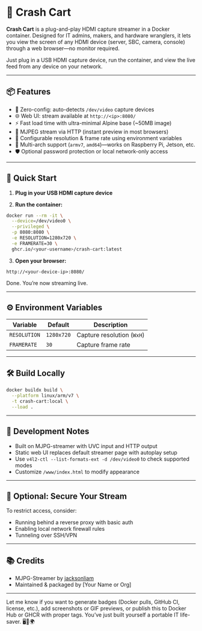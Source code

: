 # 🧰 Crash Cart

**Crash Cart** is a plug-and-play HDMI capture streamer in a Docker container. Designed for IT admins, makers, and hardware wranglers, it lets you view the screen of any HDMI device (server, SBC, camera, console) through a web browser—no monitor required.

Just plug in a USB HDMI capture device, run the container, and view the live feed from any device on your network.

---

## 📦 Features

- 🔌 Zero-config: auto-detects `/dev/video` capture devices
- 🌐 Web UI: stream available at `http://<ip>:8080/`
- ⚡ Fast load time with ultra-minimal Alpine base (~50MB image)
- 🔁 MJPEG stream via HTTP (instant preview in most browsers)
- 🔧 Configurable resolution & frame rate using environment variables
- 🐳 Multi-arch support (`armv7`, `amd64`)—works on Raspberry Pi, Jetson, etc.
- 🛡️ Optional password protection or local network-only access

---

## 🚀 Quick Start

1. **Plug in your USB HDMI capture device**

2. **Run the container:**

```bash
docker run --rm -it \
  --device=/dev/video0 \
  --privileged \
  -p 8080:8080 \
  -e RESOLUTION=1280x720 \
  -e FRAMERATE=30 \
  ghcr.io/<your-username>/crash-cart:latest
```

3. **Open your browser:**

```
http://<your-device-ip>:8080/
```

Done. You’re now streaming live.

---

## ⚙️ Environment Variables

| Variable     | Default     | Description                      |
|--------------|-------------|----------------------------------|
| `RESOLUTION` | `1280x720`  | Capture resolution (`WxH`)       |
| `FRAMERATE`  | `30`        | Capture frame rate               |

---

## 🛠️ Build Locally

```bash
docker buildx build \
  --platform linux/arm/v7 \
  -t crash-cart:local \
  --load .
```

---

## 🧪 Development Notes

- Built on MJPG-streamer with UVC input and HTTP output
- Static web UI replaces default streamer page with autoplay setup
- Use `v4l2-ctl --list-formats-ext -d /dev/video0` to check supported modes
- Customize `/www/index.html` to modify appearance

---

## 🔐 Optional: Secure Your Stream

To restrict access, consider:
- Running behind a reverse proxy with basic auth
- Enabling local network firewall rules
- Tunneling over SSH/VPN

---

## 📚 Credits

- MJPG-Streamer by [jacksonliam](https://github.com/jacksonliam/mjpg-streamer)
- Maintained & packaged by [Your Name or Org]

---

Let me know if you want to generate badges (Docker pulls, GitHub CI, license, etc.), add screenshots or GIF previews, or publish this to Docker Hub or GHCR with proper tags. You’ve just built yourself a portable IT life-saver. 🖥️🔌🌍
